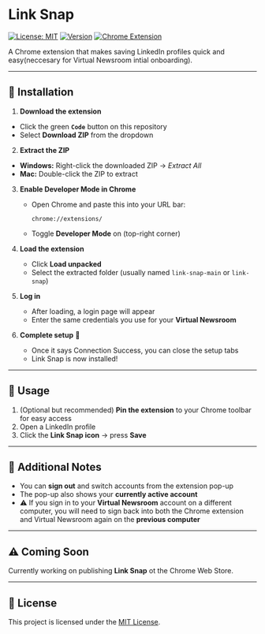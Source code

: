 # Link Snap

[![License: MIT](https://img.shields.io/badge/License-MIT-green.svg)](LICENSE)
[![Version](https://img.shields.io/badge/version-1.0.0-blue)]()
[![Chrome Extension](https://img.shields.io/badge/Chrome-Extension-yellow)](https://chrome.google.com/webstore/category/extensions)

A Chrome extension that makes saving LinkedIn profiles quick and easy(neccesary for Virtual Newsroom intial onboarding).

---

## 🚀 Installation

1. **Download the extension**
  - Click the green **`Code`** button on this repository
  - Select **Download ZIP** from the dropdown

2. **Extract the ZIP**
  - **Windows:** Right-click the downloaded ZIP → *Extract All*
  - **Mac:** Double-click the ZIP to extract

3. **Enable Developer Mode in Chrome**
   - Open Chrome and paste this into your URL bar:
     ```
     chrome://extensions/
     ```
   - Toggle **Developer Mode** on (top-right corner)

4. **Load the extension**
   - Click **Load unpacked**
   - Select the extracted folder (usually named `link-snap-main` or `link-snap`)

5. **Log in**
   - After loading, a login page will appear
   - Enter the same credentials you use for your **Virtual Newsroom**

6. **Complete setup** 🎉
   - Once it says Connection Success, you can close the setup tabs
   - Link Snap is now installed!

---

## 📌 Usage

1. (Optional but recommended) **Pin the extension** to your Chrome toolbar for easy access
2. Open a LinkedIn profile
3. Click the **Link Snap icon** → press **Save**

---

## 🔑 Additional Notes

- You can **sign out** and switch accounts from the extension pop-up
- The pop-up also shows your **currently active account**
- ⚠️ If you sign in to your **Virtual Newsroom** account on a different computer, you will need to sign back into both the Chrome extension and Virtual Newsroom again on the **previous computer**

---

## ⚠️ Coming Soon

Currently working on publishing **Link Snap** ot the Chrome Web Store. 

---

## 📄 License

This project is licensed under the [MIT License](LICENSE).
